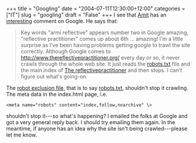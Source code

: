 +++
title = "Googling"
date = "2004-07-11T12:30:00+12:00"
categories = ["IT"]
slug = "googling"
draft = "False"
+++
I see that [Amit](http://www.thereflectivepractitioner.org/armi/) has
an
[interesting](http://www.thereflectivepractitioner.org/armi/archives/000383.html)
comment on Google. He says that:

> Key words "armi reflective" appears number two in Google
amazing, "reflective practitioner" comes up about 6th ... amazing!
I'm a little surprise as I've been having problems getting google
to trawl the site correctly. Although Google comes to
<http://www.thereflectivepractitioner.org/>
every day or so, it never crawls through the whole web site. It just
reads the
[robots.txt](http://www.thereflectivepractitioner.org/robots.txt) file
and the main index of [The
reflectivepractitioner](http://www.thereflectivepractitioner.org/) and
then stops. I can't figure out what's going-on.

The [robot exclusion file](http://www.robotstxt.org/wc/exclusion.html),
that is to say
[robots.txt](http://www.thereflectivepractitioner.org/robots.txt),
shouldn't stop it crawling. The meta data in the index.html page, i.e.

    <meta name="robots" content="index,follow,noarchive" \> 
    
shouldn't stop it---so what's happening? I emailed the folks at Google and got
a very general reply back. I should try emailing them again. In the meantime,
if anyone has an idea why the site isn't being crawled---please let me know.
